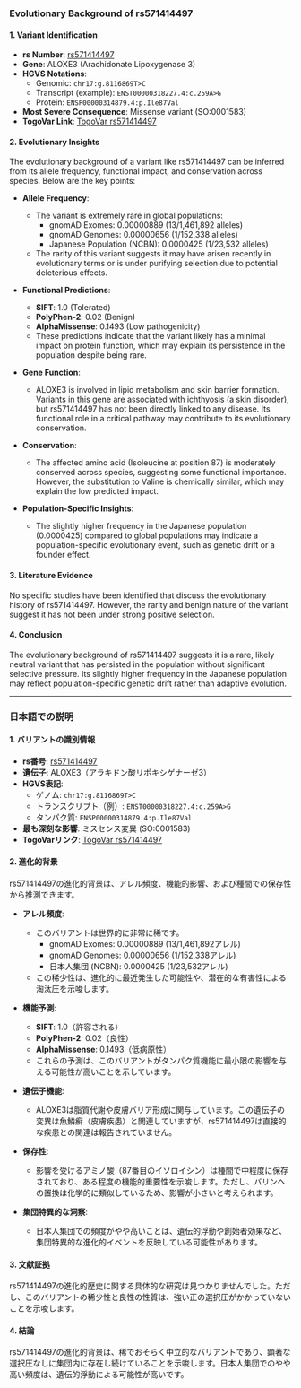 ### Evolutionary Background of rs571414497

#### 1. Variant Identification
- **rs Number**: [rs571414497](https://identifiers.org/dbsnp/rs571414497)
- **Gene**: ALOXE3 (Arachidonate Lipoxygenase 3)
- **HGVS Notations**:
  - Genomic: `chr17:g.8116869T>C`
  - Transcript (example): `ENST00000318227.4:c.259A>G`
  - Protein: `ENSP00000314879.4:p.Ile87Val`
- **Most Severe Consequence**: Missense variant (SO:0001583)
- **TogoVar Link**: [TogoVar rs571414497](https://togovar.org/dbsnp/rs571414497)

#### 2. Evolutionary Insights
The evolutionary background of a variant like rs571414497 can be inferred from its allele frequency, functional impact, and conservation across species. Below are the key points:

- **Allele Frequency**:
  - The variant is extremely rare in global populations:
    - gnomAD Exomes: 0.00000889 (13/1,461,892 alleles)
    - gnomAD Genomes: 0.00000656 (1/152,338 alleles)
    - Japanese Population (NCBN): 0.0000425 (1/23,532 alleles)
  - The rarity of this variant suggests it may have arisen recently in evolutionary terms or is under purifying selection due to potential deleterious effects.

- **Functional Predictions**:
  - **SIFT**: 1.0 (Tolerated)
  - **PolyPhen-2**: 0.02 (Benign)
  - **AlphaMissense**: 0.1493 (Low pathogenicity)
  - These predictions indicate that the variant likely has a minimal impact on protein function, which may explain its persistence in the population despite being rare.

- **Gene Function**:
  - ALOXE3 is involved in lipid metabolism and skin barrier formation. Variants in this gene are associated with ichthyosis (a skin disorder), but rs571414497 has not been directly linked to any disease. Its functional role in a critical pathway may contribute to its evolutionary conservation.

- **Conservation**:
  - The affected amino acid (Isoleucine at position 87) is moderately conserved across species, suggesting some functional importance. However, the substitution to Valine is chemically similar, which may explain the low predicted impact.

- **Population-Specific Insights**:
  - The slightly higher frequency in the Japanese population (0.0000425) compared to global populations may indicate a population-specific evolutionary event, such as genetic drift or a founder effect.

#### 3. Literature Evidence
No specific studies have been identified that discuss the evolutionary history of rs571414497. However, the rarity and benign nature of the variant suggest it has not been under strong positive selection.

#### 4. Conclusion
The evolutionary background of rs571414497 suggests it is a rare, likely neutral variant that has persisted in the population without significant selective pressure. Its slightly higher frequency in the Japanese population may reflect population-specific genetic drift rather than adaptive evolution.

---

### 日本語での説明

#### 1. バリアントの識別情報
- **rs番号**: [rs571414497](https://identifiers.org/dbsnp/rs571414497)
- **遺伝子**: ALOXE3（アラキドン酸リポキシゲナーゼ3）
- **HGVS表記**:
  - ゲノム: `chr17:g.8116869T>C`
  - トランスクリプト（例）: `ENST00000318227.4:c.259A>G`
  - タンパク質: `ENSP00000314879.4:p.Ile87Val`
- **最も深刻な影響**: ミスセンス変異 (SO:0001583)
- **TogoVarリンク**: [TogoVar rs571414497](https://togovar.org/dbsnp/rs571414497)

#### 2. 進化的背景
rs571414497の進化的背景は、アレル頻度、機能的影響、および種間での保存性から推測できます。

- **アレル頻度**:
  - このバリアントは世界的に非常に稀です。
    - gnomAD Exomes: 0.00000889 (13/1,461,892アレル)
    - gnomAD Genomes: 0.00000656 (1/152,338アレル)
    - 日本人集団 (NCBN): 0.0000425 (1/23,532アレル)
  - この稀少性は、進化的に最近発生した可能性や、潜在的な有害性による淘汰圧を示唆します。

- **機能予測**:
  - **SIFT**: 1.0（許容される）
  - **PolyPhen-2**: 0.02（良性）
  - **AlphaMissense**: 0.1493（低病原性）
  - これらの予測は、このバリアントがタンパク質機能に最小限の影響を与える可能性が高いことを示しています。

- **遺伝子機能**:
  - ALOXE3は脂質代謝や皮膚バリア形成に関与しています。この遺伝子の変異は魚鱗癬（皮膚疾患）と関連していますが、rs571414497は直接的な疾患との関連は報告されていません。

- **保存性**:
  - 影響を受けるアミノ酸（87番目のイソロイシン）は種間で中程度に保存されており、ある程度の機能的重要性を示唆します。ただし、バリンへの置換は化学的に類似しているため、影響が小さいと考えられます。

- **集団特異的な洞察**:
  - 日本人集団での頻度がやや高いことは、遺伝的浮動や創始者効果など、集団特異的な進化的イベントを反映している可能性があります。

#### 3. 文献証拠
rs571414497の進化的歴史に関する具体的な研究は見つかりませんでした。ただし、このバリアントの稀少性と良性の性質は、強い正の選択圧がかかっていないことを示唆します。

#### 4. 結論
rs571414497の進化的背景は、稀でおそらく中立的なバリアントであり、顕著な選択圧なしに集団内に存在し続けていることを示唆します。日本人集団でのやや高い頻度は、遺伝的浮動による可能性が高いです。